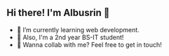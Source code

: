 ## Hi there! I'm Albusrin 👋
- 🌱 I’m currently learning web development.
- 🔭 Also, I'm a 2nd year BS-IT student!
- 💬 Wanna collab with me? Feel free to get in touch!
<!--
**albusrin/albusrin** is a ✨ _special_ ✨ repository because its `README.md` (this file) appears on your GitHub profile.

Here are some ideas to get you started:

- 🔭 I’m currently working on ...
- 🌱 I’m currently learning web development.
- 👯 I’m looking to collaborate on ...
- 🤔 I’m looking for help with ...
- 💬 Ask me about ...
- 📫 How to reach me: ...
- 😄 Pronouns: ...
- ⚡ Fun fact: ...
-->
